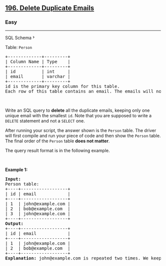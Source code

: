 <h2><a href="https://leetcode.com/problems/delete-duplicate-emails/">196. Delete Duplicate Emails</a></h2><h3>Easy</h3><hr><div class="sql-schema-wrapper__3VBi" style="user-select: auto;"><a class="sql-schema-link__3cEg" style="user-select: auto;">SQL Schema<svg viewBox="0 0 24 24" width="1em" height="1em" class="icon__1Md2" style="user-select: auto;"><path fill-rule="evenodd" d="M10 6L8.59 7.41 13.17 12l-4.58 4.59L10 18l6-6z" style="user-select: auto;"></path></svg></a></div><div style="user-select: auto;"><p style="user-select: auto;">Table: <code style="user-select: auto;">Person</code></p>

<pre style="user-select: auto;">+-------------+---------+
| Column Name | Type    |
+-------------+---------+
| id          | int     |
| email       | varchar |
+-------------+---------+
id is the primary key column for this table.
Each row of this table contains an email. The emails will not contain uppercase letters.
</pre>

<p style="user-select: auto;">&nbsp;</p>

<p style="user-select: auto;">Write an SQL query to <strong style="user-select: auto;">delete</strong> all the duplicate emails, keeping only one unique email with the smallest <code style="user-select: auto;">id</code>. Note that you are supposed to write a <code style="user-select: auto;">DELETE</code> statement and not a <code style="user-select: auto;">SELECT</code> one.</p>

<p style="user-select: auto;">After running your script, the answer shown is the <code style="user-select: auto;">Person</code> table. The driver will first compile and run your piece of code and then show the <code style="user-select: auto;">Person</code> table. The final order of the <code style="user-select: auto;">Person</code> table <strong style="user-select: auto;">does not matter</strong>.</p>

<p style="user-select: auto;">The query result format is in the following example.</p>

<p style="user-select: auto;">&nbsp;</p>
<p style="user-select: auto;"><strong class="example" style="user-select: auto;">Example 1:</strong></p>

<pre style="user-select: auto;"><strong style="user-select: auto;">Input:</strong> 
Person table:
+----+------------------+
| id | email            |
+----+------------------+
| 1  | john@example.com |
| 2  | bob@example.com  |
| 3  | john@example.com |
+----+------------------+
<strong style="user-select: auto;">Output:</strong> 
+----+------------------+
| id | email            |
+----+------------------+
| 1  | john@example.com |
| 2  | bob@example.com  |
+----+------------------+
<strong style="user-select: auto;">Explanation:</strong> john@example.com is repeated two times. We keep the row with the smallest Id = 1.
</pre>
</div>